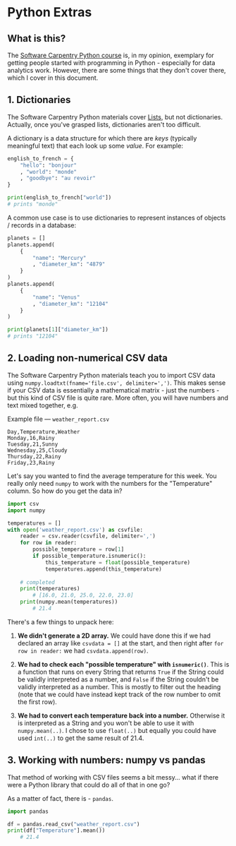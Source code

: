 # Python Extras

## What is this?
The [Software Carpentry Python course](https://swcarpentry.github.io/python-novice-inflammation/) is, in my opinion, exemplary for getting people started with programming in Python - especially for data analytics work. However, there are some things that they don't cover there, which I cover in this document.

## 1. Dictionaries
The Software Carpentry Python materials cover [Lists](https://swcarpentry.github.io/python-novice-inflammation/05-lists/index.html), but not dictionaries. Actually, once you've grasped lists, dictionaries aren't too difficult.

A dictionary is a data structure for which there are _keys_ (typically meaningful text) that each look up some _value_. For example:

```python
english_to_french = {
	"hello": "bonjour"
	, "world": "monde"
	, "goodbye": "au revoir"
}

print(english_to_french["world"])
# prints "monde"
```

A common use case is to use dictionaries to represent instances of objects / records in a database:

```python
planets = []
planets.append(
	{
		"name": "Mercury"
		, "diameter_km": "4879"
	}
)
planets.append(
	{
		"name": "Venus"
		, "diameter_km": "12104"
	}
)

print(planets[1]["diameter_km"])
# prints "12104"
```

## 2. Loading non-numerical CSV data
The Software Carpentry Python materials teach you to import CSV data using `numpy.loadtxt(fname='file.csv', delimiter=',')`. This makes sense if your CSV data is essentially a mathematical matrix - just the numbers - but this kind of CSV file is quite rare. More often, you will have numbers and text mixed together, e.g.

Example file &mdash; `weather_report.csv`
```csv
Day,Temperature,Weather
Monday,16,Rainy
Tuesday,21,Sunny
Wednesday,25,Cloudy
Thursday,22,Rainy
Friday,23,Rainy
```

Let's say you wanted to find the average temperature for this week. You really only need `numpy` to work with the numbers for the "Temperature" column. So how do you get the data in?

```python
import csv
import numpy

temperatures = []
with open('weather_report.csv') as csvfile:
	reader = csv.reader(csvfile, delimiter=',')
	for row in reader:
		possible_temperature = row[1]
		if possible_temperature.isnumeric():
			this_temperature = float(possible_temperature)
			temperatures.append(this_temperature)
	
	# completed
	print(temperatures)
		# [16.0, 21.0, 25.0, 22.0, 23.0]
	print(numpy.mean(temperatures))
		# 21.4
```

There's a few things to unpack here:

1. **We didn't generate a 2D array.** We could have done this if we had declared an array like `csvdata = []` at the start, and then right after `for row in reader:` we had `csvdata.append(row)`.

2. **We had to check each "possible temperature" with `isnumeric()`**. This is a function that runs on every String that returns `True` if the String could be validly interpreted as a number, and `False` if the String couldn't be validly interpreted as a number. This is mostly to filter out the heading (note that we could have instead kept track of the row number to omit the first row).

3. **We had to convert each temperature back into a number.** Otherwise it is interpreted as a String and you won't be able to use it with `numpy.mean(..)`. I chose to use `float(..)` but equally you could have used `int(..)` to get the same result of 21.4.

## 3. Working with numbers: numpy vs pandas

That method of working with CSV files seems a bit messy... what if there were a Python library that could do all of that in one go?

As a matter of fact, there is - `pandas`.

```python
import pandas

df = pandas.read_csv("weather_report.csv")
print(df["Temperature"].mean())
	# 21.4
```